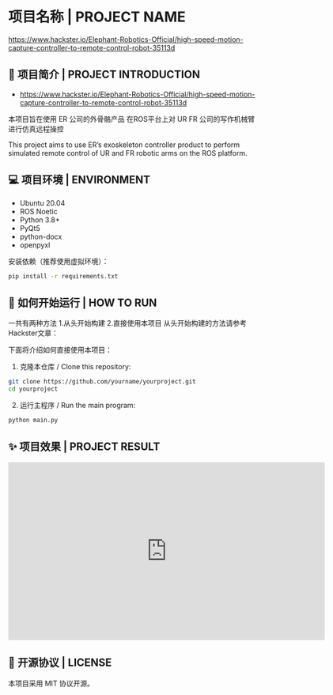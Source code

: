 
# 项目名称 | PROJECT NAME

https://www.hackster.io/Elephant-Robotics-Official/high-speed-motion-capture-controller-to-remote-control-robot-35113d

## 📘 项目简介 | PROJECT INTRODUCTION

* https://www.hackster.io/Elephant-Robotics-Official/high-speed-motion-capture-controller-to-remote-control-robot-35113d

本项目旨在使用 ER 公司的外骨骼产品 在ROS平台上对 UR FR 公司的写作机械臂进行仿真远程操控

This project aims to use ER’s exoskeleton controller product to perform simulated remote control of UR and FR robotic arms on the ROS platform.

## 💻 项目环境 | ENVIRONMENT
- Ubuntu 20.04 
- ROS Noetic
- Python 3.8+
- PyQt5
- python-docx
- openpyxl

安装依赖（推荐使用虚拟环境）：
```bash
pip install -r requirements.txt
```

## 🚀 如何开始运行 | HOW TO RUN

一共有两种方法  1.从头开始构建  2.直接使用本项目
从头开始构建的方法请参考Hackster文章：

下面将介绍如何直接使用本项目：
1. 克隆本仓库 / Clone this repository:
```bash
git clone https://github.com/yourname/yourproject.git
cd yourproject
```

2. 运行主程序 / Run the main program:
```bash
python main.py
```


## ✨ 项目效果 | PROJECT RESULT

<iframe src="https://vimeo.com/1075909428/e1ed8dbc55?share=copy" width="640" height="360" frameborder="0" allow="autoplay; fullscreen; picture-in-picture" allowfullscreen></iframe>

## 📄 开源协议 | LICENSE
本项目采用 MIT 协议开源。





